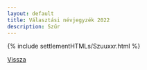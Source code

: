 ```yaml
---
layout: default
title: Választási névjegyzék 2022
description: Szűr
---
```


{% include settlementHTMLs/Szuuxxr.html %}

[Vissza](../)